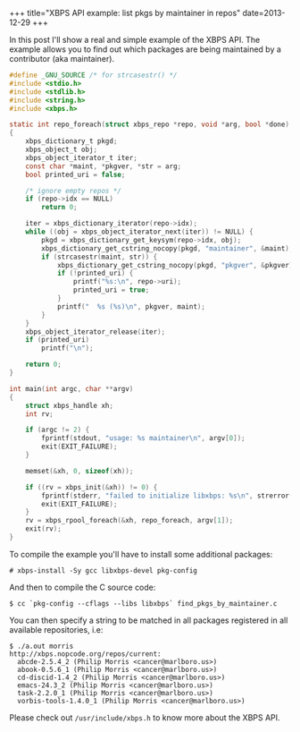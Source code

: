 +++
title="XBPS API example: list pkgs by maintainer in repos"
date=2013-12-29
+++

In this post I'll show a real and simple example of the XBPS API. The
example allows you to find out which packages are being maintained by a 
contributor (aka maintainer).

```c
#define _GNU_SOURCE /* for strcasestr() */
#include <stdio.h>
#include <stdlib.h>
#include <string.h>
#include <xbps.h>

static int repo_foreach(struct xbps_repo *repo, void *arg, bool *done)
{
	xbps_dictionary_t pkgd;
	xbps_object_t obj;
	xbps_object_iterator_t iter;
	const char *maint, *pkgver, *str = arg;
	bool printed_uri = false;

	/* ignore empty repos */
	if (repo->idx == NULL)
		return 0;

	iter = xbps_dictionary_iterator(repo->idx);
	while ((obj = xbps_object_iterator_next(iter)) != NULL) {
		pkgd = xbps_dictionary_get_keysym(repo->idx, obj);
		xbps_dictionary_get_cstring_nocopy(pkgd, "maintainer", &maint);
		if (strcasestr(maint, str)) {
			xbps_dictionary_get_cstring_nocopy(pkgd, "pkgver", &pkgver);
			if (!printed_uri) {
				printf("%s:\n", repo->uri);
				printed_uri = true;
			}
			printf("  %s (%s)\n", pkgver, maint);
		}
	}
	xbps_object_iterator_release(iter);
	if (printed_uri)
		printf("\n");

	return 0;
}

int main(int argc, char **argv)
{
	struct xbps_handle xh;
	int rv;

	if (argc != 2) {
		fprintf(stdout, "usage: %s maintainer\n", argv[0]);
		exit(EXIT_FAILURE);
	}

	memset(&xh, 0, sizeof(xh));

	if ((rv = xbps_init(&xh)) != 0) {
		fprintf(stderr, "failed to initialize libxbps: %s\n", strerror(rv));
		exit(EXIT_FAILURE);
	}
	rv = xbps_rpool_foreach(&xh, repo_foreach, argv[1]);
	exit(rv);
}
```

To compile the example you'll have to install some additional packages:

```
# xbps-install -Sy gcc libxbps-devel pkg-config
```

And then to compile the C source code:

```
$ cc `pkg-config --cflags --libs libxbps` find_pkgs_by_maintainer.c
```

You can then specify a string to be matched in all packages registered in all
available repositories, i.e:

```
$ ./a.out morris
http://xbps.nopcode.org/repos/current:
  abcde-2.5.4_2 (Philip Morris <cancer@marlboro.us>)
  abook-0.5.6_1 (Philip Morris <cancer@marlboro.us>)
  cd-discid-1.4_2 (Philip Morris <cancer@marlboro.us>)
  emacs-24.3_2 (Philip Morris <cancer@marlboro.us>)
  task-2.2.0_1 (Philip Morris <cancer@marlboro.us>)
  vorbis-tools-1.4.0_1 (Philip Morris <cancer@marlboro.us>)
```

Please check out `/usr/include/xbps.h` to know more about the XBPS API.
